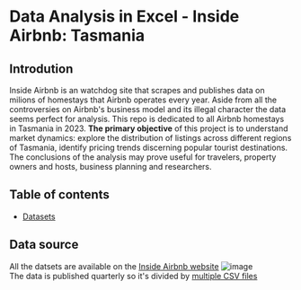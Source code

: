 # Data Analysis in Excel - Inside Airbnb: Tasmania
## Introdution
 Inside Airbnb is an watchdog site that scrapes and publishes data on milions of homestays that Airbnb operates every year. Aside from all the controversies on Airbnb's business model and its illegal character 
 the data seems perfect for analysis. This repo is dedicated to all Airbnb homestays in Tasmania in 2023. **The primary objective** of this project is to understand market dynamics: explore the distribution of 
 listings across different regions of Tasmania, identify pricing trends discerning popular tourist destinations. The conclusions of the analysis may prove useful for travelers, property owners and hosts, business 
 planning and researchers. 


## Table of contents
* [Datasets](datasets)

## Data source
 All the datsets are available on the [Inside Airbnb website](http://insideairbnb.com/get-the-data) 
 ![image](https://github.com/jakubgrunwald/Inside-Airbnb-Data-Analysis-in-Excel-PQ/assets/159199366/1a3b8cf1-5346-4e21-ba1a-a3ee019798ae)  
 The data is published quarterly so it's divided by [multiple CSV files](datasets)








								
   		
 
		


